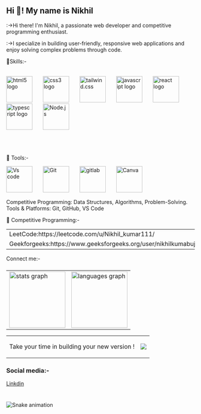 







<br/>
<h2 align="left">Hi 👋! My name is Nikhil   </h2>

:->Hi there! I'm Nikhil, a passionate web developer and competitive programming enthusiast.

:->I specialize in building user-friendly, responsive web applications and enjoy solving 
     complex problems through code.


 🌟Skills:-



<br/>
<table>
  <div align="left">
    <img src="https://cdn.jsdelivr.net/gh/devicons/devicon/icons/html5/html5-original.svg" height="70" alt="html5 logo"  />
  <img width="20" />
    <img src="https://cdn.jsdelivr.net/gh/devicons/devicon/icons/css3/css3-original.svg" height="70" alt="css3 logo"  />
  <img width="20" />
    <img src="https://cdn.jsdelivr.net/gh/devicons/devicon@latest/icons/tailwindcss/tailwindcss-original.svg" height="70" alt="tailwind.css" />
   <img width="20"/>
  <img src="https://cdn.jsdelivr.net/gh/devicons/devicon/icons/javascript/javascript-original.svg" height="70" alt="javascript logo"  />
  <img width="20" />
 <img src="https://cdn.jsdelivr.net/gh/devicons/devicon/icons/react/react-original.svg" height="70" alt="react logo"  />
  <img width="20" />
  <img src="https://cdn.jsdelivr.net/gh/devicons/devicon/icons/typescript/typescript-original.svg" height="70" alt="typescript logo"  />
  <img width="20" />
   <img src="https://cdn.jsdelivr.net/gh/devicons/devicon@latest/icons/nodejs/nodejs-original.svg" height="70" alt="Node.js"/>
   <img width="20"/>
</table>






  
</div>

<br/>




🌟 Tools:-


<div align="left">
<img src="https://cdn.jsdelivr.net/gh/devicons/devicon@latest/icons/vscode/vscode-original.svg" width="70" alt="Vs code"/>
 <img width="20" />
  <img src="https://cdn.jsdelivr.net/gh/devicons/devicon@latest/icons/git/git-original.svg"  width="70" alt="Git "/>
   <img width="20" />
 <img src="https://cdn.jsdelivr.net/gh/devicons/devicon@latest/icons/gitlab/gitlab-original.svg" width="70" alt="gitlab" />
  <img width="20" />
    <img src="https://cdn.jsdelivr.net/gh/devicons/devicon@latest/icons/canva/canva-original.svg" width="70" alt="Canva"/>
      <img width="20" />   
   

  </div>  
  
Competitive Programming: Data Structures, Algorithms, Problem-Solving.
Tools & Platforms: Git, GitHub, VS Code

<!--💼 Projects: Check out some of my recent work:-->

<!--Project Name: A brief description of what this project does.-->
<!--Project Name: A brief description of what this project does.-->

🚀  Competitive Programming:-
<div class="left">
<table>
  <tr><td>
LeetCode:https://leetcode.com/u/Nikhil_kumar111/
    </td>
</tr>
  <tr>
    <td>
Geekforgeeks:https://www.geeksforgeeks.org/user/nikhilkumabuju/
     </td>
 </tr>
</table>
</div>
<div>
Connect me:-

</div>

###




<table align="center">
  
<tr> 
  <td><img src="https://github-readme-stats.vercel.app/api?username=Nikhilkumar111&hide_title=false&hide_rank=false&show_icons=true&include_all_commits=true&count_private=true&disable_animations=false&theme=dracula&locale=en&hide_border=false" height="150" alt="stats graph"/></td>
  <td>
 <img src="https://github-readme-stats.vercel.app/api/top-langs?username=Nikhilkumar111&locale=en&hide_title=false&layout=compact&card_width=320&langs_count=5&theme=dracula&hide_border=false" height="150" alt="languages graph"  /></td>
   </tr>
</table>
<!--     our personal quote and profile visitor count-->
   <table align="center" >
  <td>
   <P>Take your time in building your new version ! </P>
  </td>
    <td><image src="https://komarev.com/ghpvc/?username=Nikhilkumar111&label=PROFILE+VIEWS&base=50"/></td>
 <table/>




###

<!--<img align="right" height="150" src="https://i.imgflip.com/65efzo.gif"  /> -->

###







### Social media:-
<p><a href="https://www.linkedin.com/in/nikhil-kumar-37b182253/">Linkdin</a></p>

  
<!--Portfolio: Your Portfolio/-->


###

<br clear="both">

<img src="https://raw.githubusercontent.com/maurodesouza/maurodesouza/output/snake.svg" alt="Snake animation" />

###

